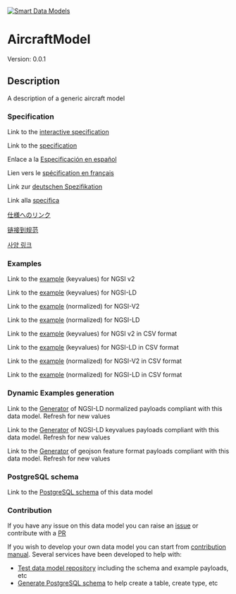 [![Smart Data Models](https://smartdatamodels.org/wp-content/uploads/2022/01/SmartDataModels_logo.png "Logo")](https://smartdatamodels.org)
# AircraftModel
Version: 0.0.1

## Description 

A description of a generic aircraft model
### Specification

Link to the [interactive specification](https://swagger.lab.fiware.org/?url=https://smart-data-models.github.io/dataModel.Aeronautics/AircraftModel/swagger.yaml)

Link to the [specification](https://github.com/smart-data-models/dataModel.Aeronautics/blob/master/AircraftModel/doc/spec.md)

Enlace a la [Especificación en español](https://github.com/smart-data-models/dataModel.Aeronautics/blob/master/AircraftModel/doc/spec_ES.md)

Lien vers le [spécification en français](https://github.com/smart-data-models/dataModel.Aeronautics/blob/master/AircraftModel/doc/spec_FR.md)

Link zur [deutschen Spezifikation](https://github.com/smart-data-models/dataModel.Aeronautics/blob/master/AircraftModel/doc/spec_DE.md)

Link alla [specifica](https://github.com/smart-data-models/dataModel.Aeronautics/blob/master/AircraftModel/doc/spec_IT.md)

[仕様へのリンク](https://github.com/smart-data-models/dataModel.Aeronautics/blob/master/AircraftModel/doc/spec_JA.md)

[链接到规范](https://github.com/smart-data-models/dataModel.Aeronautics/blob/master/AircraftModel/doc/spec_ZH.md)

[사양 링크](https://github.com/smart-data-models/dataModel.Aeronautics/blob/master/AircraftModel/doc/spec_KO.md)
### Examples

Link to the [example](https://smart-data-models.github.io/dataModel.Aeronautics/AircraftModel/examples/example.json) (keyvalues) for NGSI v2

Link to the [example](https://smart-data-models.github.io/dataModel.Aeronautics/AircraftModel/examples/example.jsonld) (keyvalues) for NGSI-LD

Link to the [example](https://smart-data-models.github.io/dataModel.Aeronautics/AircraftModel/examples/example-normalized.json) (normalized) for NGSI-V2

Link to the [example](https://smart-data-models.github.io/dataModel.Aeronautics/AircraftModel/examples/example-normalized.jsonld) (normalized) for NGSI-LD

Link to the [example](https://github.com/smart-data-models/dataModel.Aeronautics/blob/master/AircraftModel/examples/example.json.csv) (keyvalues) for NGSI v2 in CSV format

Link to the [example](https://github.com/smart-data-models/dataModel.Aeronautics/blob/master/AircraftModel/examples/example.jsonld.csv) (keyvalues) for NGSI-LD in CSV format

Link to the [example](https://github.com/smart-data-models/dataModel.Aeronautics/blob/master/AircraftModel/examples/example-normalized.json.csv) (normalized) for NGSI-V2 in CSV format

Link to the [example](https://github.com/smart-data-models/dataModel.Aeronautics/blob/master/AircraftModel/examples/example-normalized.jsonld.csv) (normalized) for NGSI-LD in CSV format
### Dynamic Examples generation

Link to the [Generator](https://smartdatamodels.org/extra/ngsi-ld_generator.php?schemaUrl=https://raw.githubusercontent.com/smart-data-models/dataModel.Aeronautics/master/AircraftModel/schema.json&email=info@smartdatamodels.org) of NGSI-LD normalized payloads compliant with this data model. Refresh for new values

Link to the [Generator](https://smartdatamodels.org/extra/ngsi-ld_generator_keyvalues.php?schemaUrl=https://raw.githubusercontent.com/smart-data-models/dataModel.Aeronautics/master/AircraftModel/schema.json&email=info@smartdatamodels.org) of NGSI-LD keyvalues payloads compliant with this data model. Refresh for new values

Link to the [Generator](https://smartdatamodels.org/extra/geojson_features_generator.php?schemaUrl=https://raw.githubusercontent.com/smart-data-models/dataModel.Aeronautics/master/AircraftModel/schema.json&email=info@smartdatamodels.org) of geojson feature format payloads compliant with this data model. Refresh for new values
### PostgreSQL schema

Link to the [PostgreSQL schema](https://github.com/smart-data-models/dataModel.Aeronautics/blob/master/AircraftModel/schema.sql) of this data model
### Contribution

 If you have any issue on this data model you can raise an [issue](https://github.com/smart-data-models/dataModel.Aeronautics/issues)  or contribute with a [PR](https://github.com/smart-data-models/dataModel.Aeronautics/pulls)

 If you wish to develop your own data model you can start from [contribution manual](https://bit.ly/contribution_manual). Several services have been developed to help with: 
 - [Test data model repository](https://smartdatamodels.org/index.php/data-models-contribution-api/) including the schema and example payloads, etc
 - [Generate PostgreSQL schema](https://smartdatamodels.org/index.php/sql-service/) to help create a table, create type, etc